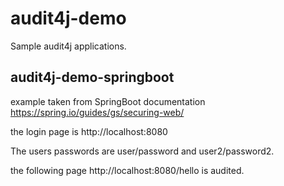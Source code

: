 # audit4j-demo
Sample audit4j applications.

## audit4j-demo-springboot

example taken from SpringBoot documentation https://spring.io/guides/gs/securing-web/

the login page is http://localhost:8080

The users passwords are user/password and user2/password2.

the following page http://localhost:8080/hello is audited.


